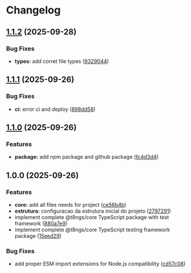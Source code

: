 # Changelog

## [1.1.2](https://github.com/t8ngs/core/compare/v1.1.1...v1.1.2) (2025-09-28)


### Bug Fixes

* **types:** add corret file types ([9329044](https://github.com/t8ngs/core/commit/9329044190ee51d5ee75533af0761eda213f98f7))

## [1.1.1](https://github.com/t8ngs/core/compare/v1.1.0...v1.1.1) (2025-09-26)


### Bug Fixes

* **ci:** error ci and deploy ([898dd58](https://github.com/t8ngs/core/commit/898dd5868f41d92e30fd346a079dafaaadf39f12))

## [1.1.0](https://github.com/t8ngs/core/compare/v1.0.0...v1.1.0) (2025-09-26)


### Features

* **package:** add npm package and github package ([fc4d3d4](https://github.com/t8ngs/core/commit/fc4d3d47f2405fe498a983ef317bfc5686096a34))

## 1.0.0 (2025-09-26)


### Features

* **core:** add all files needs for project ([ce56b4b](https://github.com/t8ngs/core/commit/ce56b4b16748dad7bbda7246fc398f542ea83138))
* **estrutura:** configuracao da estrutura inicial do projeto ([2797291](https://github.com/t8ngs/core/commit/2797291f1ad682ea882ba20db7da69a634497aba))
* implement complete @t8ngs/core TypeScript package with test framework ([880a7e9](https://github.com/t8ngs/core/commit/880a7e9195bd557e319d6786cdf70762cf5f3477))
* implement complete @t8ngs/core TypeScript testing framework package ([15eed29](https://github.com/t8ngs/core/commit/15eed292d0d30f980424eaac421f7d6c75e641c7))


### Bug Fixes

* add proper ESM import extensions for Node.js compatibility ([cd57c08](https://github.com/t8ngs/core/commit/cd57c08073a0eb8575e5621612947e7d988b6870))
